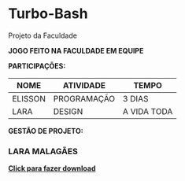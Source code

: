 # Turbo-Bash
Projeto da Faculdade

**JOGO FEITO NA FACULDADE EM EQUIPE**

**PARTICIPAÇÕES:**

NOME | ATIVIDADE | TEMPO
--- | --- | ---
ELISSON | PROGRAMAÇÃO | 3 DIAS
LARA | DESIGN | A VIDA TODA


**GESTÃO DE PROJETO:** 
### LARA MALAGÃES



[**Click para fazer download**](https://laraprogramaai.github.io/Turbo-Bash/packman3d.zip)
